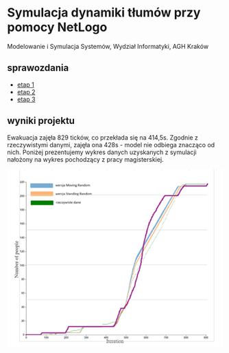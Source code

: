 # Symulacja dynamiki tłumów przy pomocy NetLogo
Modelowanie i Symulacja Systemów, Wydział Informatyki, AGH Kraków

## sprawozdania
- [etap 1](/stage1.md)
- [etap 2](/stage2.md)
- [etap 3](/stage3.md)

## wyniki projektu
Ewakuacja zajęła 829 ticków, co przekłada się na 414,5s. Zgodnie z rzeczywistymi danymi, zajęła ona 428s - model nie odbiega znacząco od nich. Poniżej prezentujemy wykres danych uzyskanych z symulacji nałożony na wykres pochodzący z pracy magisterskiej.

![wykres](/wykres.png)
